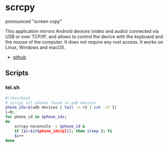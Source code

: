 # scrcpy 

pronounced "screen copy"

This application mirrors Android devices (video and audio) connected via USB or over TCP/IP, and allows to control the device with the keyboard and the mouse of the computer. It does not require any root access. It works on Linux, Windows and macOS.

- [github](https://github.com/Genymobile/scrcpy)

## Scripts

### tel.sh
```sh
#!/bin/bash
# scrcpy all phones found in adb devices 
phone_ids=$(adb devices | tail -n +2 | cut -sf 1)
i=0;
for phone_id in $phone_ids;
do 
	scrcpy-noconsole -s $phone_id &
	if [$i<${#$phone_ids[@]}]; then sleep 2; fi
	$i++
done
```

